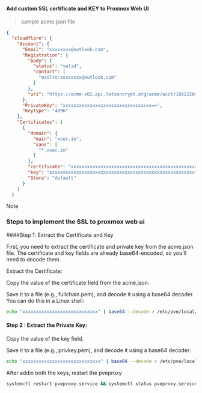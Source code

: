 #### Add custom SSL certificate and KEY to Proxmox Web UI

> sample acme.json file 

``` json
{
  "cloudflare": {
    "Account": {
      "Email": "xxxxxxxx@outlook.com",
      "Registration": {
        "body": {
          "status": "valid",
          "contact": [
            "mailto:xxxxxxxx@outlook.com"
          ]
        },
        "uri": "https://acme-v02.api.letsencrypt.org/acme/acct/1882220426"
      },
      "PrivateKey": "xxxxxxxxxxxxxxxxxxxxxxxxxxxxxxxxx==",
      "KeyType": "4096"
    },
    "Certificates": [
      {
        "domain": {
          "main": "xsec.in",
          "sans": [
            "*.xsec.in"
          ]
        },
        "certificate": "xxxxxxxxxxxxxxxxxxxxxxxxxxxxxxxxxxxxxxxxxxxxxxx",
        "key": "xxxxxxxxxxxxxxxxxxxxxxxxxxxxxxxxxxxxxxxxxxxxxxxxxxxxxx",
        "Store": "default"
      }
    ]
  }

```


> [!NOTE]
>
> ### Steps to implement the SSL to proxmox web ui
> 
> ####Step 1: Extract the Certificate and Key
> 
> First, you need to extract the certificate and private key from the acme.json file. The certificate and key fields are already base64-encoded, so you'll need to decode them.
> 
> Extract the Certificate:
> 
> Copy the value of the certificate field from the acme.json.
> 
> Save it to a file (e.g., fullchain.pem), and decode it using a base64 decoder. You can do this in a Linux shell:
> 
> ``` bash
> echo "xxxxxxxxxxxxxxxxxxxxxxxxxxxx" | base64 --decode > /etc/pve/local/pve-ssl.pem
> 
> ```
> 
> 
> #### Step 2 : Extract the Private Key:
> 
> Copy the value of the key field.
> 
> Save it to a file (e.g., privkey.pem), and decode it using a base64 decoder:
> 
> ``` bash
> echo "xxxxxxxxxxxxxxxxxxxxxxxxxxxxx" | base64 --decode > /etc/pve/local/pve-ssl.key
> 
> ```
> After addin both the keys, restart the pveproxy
> ``` bash
> systemctl restart pveproxy.service && systemctl status pveproxy.service
> ```

